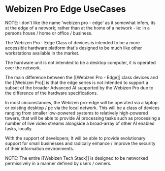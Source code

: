 # Webizen Pro Edge UseCases

NOTE: i don't like the name 'webizen pro - edge' as it somewhat infers, its at the edge of a network; rather than at the home of a network - ie: in a persons house / home or office / business.

The Webizen Pro - Edge Class of devices is intended to be a more accessible hardware platform that's designed to be much like other workstations available in the market.

The hardware unit is not intended to be a desktop computer, it is operated over the network.

The main difference between the [[Webizen Pro - Edge]] class devices and the [[Webizen Pro]] is that the edge series is not intended to support a subset of the broader Advanced AI supported by the Webizen Pro due to the difference of the hardware specifications. 

In most circumstances, the Webizen pro-edge will be operated via a laptop or existing desktop / pc via the local network.  This will be a class of devices ranging from smaller low-powered systems to relatively high-powered towers, that will be able to provide AI processing tasks such as processing a number of live video streams alongside a broad-array of other AI enabled tasks, locally.  

With the support of developers; It will be able to provide evolutionary support for small businesses and radically enhance / improve the security of their information environments.

NOTE: The entire [[Webizen Tech Stack]] is designed to be networked permissively in a manner defined by users / owners.  

